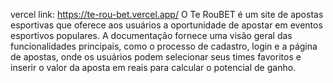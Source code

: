 vercel link: https://te-rou-bet.vercel.app/
O Te RouBET é um site de apostas esportivas que oferece aos usuários a oportunidade de apostar em eventos esportivos populares. A documentação fornece uma visão geral das funcionalidades principais, como o processo de cadastro, login e a página de apostas, onde os usuários podem selecionar seus times favoritos e inserir o valor da aposta em reais para calcular o potencial de ganho.
